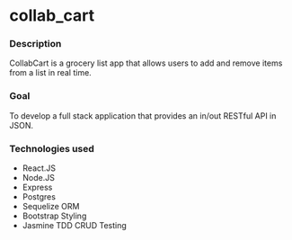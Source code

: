 # collab_cart

### Description
CollabCart is a grocery list app that allows users to add and remove items from a list in real time. 

### Goal
To develop a full stack application that provides an in/out RESTful API in JSON. 

### Technologies used
* React.JS
* Node.JS
* Express
* Postgres
* Sequelize ORM
* Bootstrap Styling
* Jasmine TDD CRUD Testing
